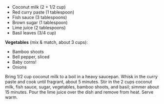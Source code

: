   * Coconut milk (2 + 1/2 cup)
  * Red curry paste (1 tablespoon)
  * Fish sauce (3 tablespoons)
  * Brown sugar (1 tablespoon)
  * Lime juice (2 tablespoons)
  * Basil leaves (3/4 cup)

**Vegetables** (mix & match, about 3 cups):
  * Bamboo shoots
  * Bell pepper, sliced
  * Baby corns!
  * Onions

Bring 1/2 cup coconut milk to a boil in a heavy saucepan. Whisk in the curry paste and cook until fragrant, about 5 minutes. Stir in the 2 cups coconut milk, fish sauce, sugar, vegetables, bamboo shoots, and basil; simmer about 15 minutes. Pour the lime juice over the dish and remove from heat. Serve warm.
